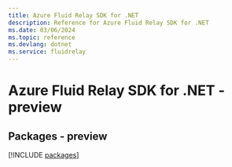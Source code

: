 ```yaml
---
title: Azure Fluid Relay SDK for .NET
description: Reference for Azure Fluid Relay SDK for .NET
ms.date: 03/06/2024
ms.topic: reference
ms.devlang: dotnet
ms.service: fluidrelay
---
```

# Azure Fluid Relay SDK for .NET - preview
## Packages - preview
[!INCLUDE [packages](fluid-relay-index.md)]